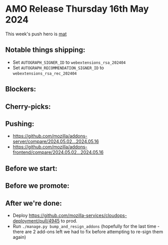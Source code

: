# AMO Release Thursday 16th May 2024

This week's push hero is [mat](https://github.com/diox)

## Notable things shipping:
- Set `AUTOGRAPH_SIGNER_ID` to `webextensions_rsa_202404`
- Set `AUTOGRAPH_RECOMMENDATION_SIGNER_ID` to `webextensions_rsa_rec_202404`

## Blockers:

## Cherry-picks:

## Pushing:

- https://github.com/mozilla/addons-server/compare/2024.05.02...2024.05.16
- https://github.com/mozilla/addons-frontend/compare/2024.05.02...2024.05.16

## Before we start:

## Before we promote:

## After we're done:
- Deploy https://github.com/mozilla-services/cloudops-deployment/pull/4945 to prod.
- Run `./manage.py bump_and_resign_addons` (hopefully for the last time - there are 2 add-ons left we had to fix before attempting to re-sign them again)
